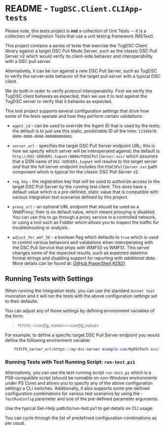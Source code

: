 # README - `TugDSC.Client.CLIApp-tests`

Please note, this tests project is ***not*** a collection of Unit Tests -- it is
a collection of Integration Tests that use a unit testing framework (MSTest).

This project contains a series of tests that exercise the TugDSC Client library
against a target DSC Pull Mode Server, such as the *classic* DSC Pull Server v2
which would verify its client-side behavior and interoperability with a DSC
pull server.

Alternatively, it can be run against a new DSC Pull Server, such as TugDSC to
verify the server-side behavior of the target pull server with a typical DSC
client.

We do both in order to verify protocol interoperability.  First we verify the
TugDSC client behaves as expected, then we use it to test against the TugDSC
server to verify that it behaves as expected.

This test project supports several configuration settings that drive how some
of the tests operate and how they perform certain validations:

* `agent_id` - can be used to override the Agent ID that is used by the tests;
  the default is to just use this static, predictable ID all the time:
  `12345678-0000-0000-0000-000000000001`.

* `server_url` - specifies the target DSC Pull Server endpoint URL; this is
  how we specify which server will be interoperated against; the default is
  `http://DSC-SERVER1.tugnet:8080/PSDSCPullServer.svc/` which *assumes* that
  a DSN name of `DSC-SERVER1.tugnet` will resolve to the target server *and*
  that the full server endpoint includes the `PSDCSPullServer.svc` path
  component which is typical for the *classic* DSC Pull Server v2.

* `reg_key` - the registration key that will be used to authorize access
  to the target DSC Pull Server by the running test client.  This does have
  a default value which is a pre-defined, static value that is compatible with
  various integration test scenarios defined by this project.

* `proxy_url` - an optional URL endpoint that should be used as a WebProxy;
  their is no default value, which means proxying is disabled.  You can use
  this to go through a proxy service in a controlled network, or using a tool
  such as Fiddler which allows you to inspect the traffic for troubleshooting
  or analysis.

* `adjust_for_wmf_50` - a boolean flag which defaults to `true` which is used
  to control various behaviors and validations when interoperating with the
  DSC Pull Service that ships with WMF50 vs WMF51.  This server changes some of
  the expected results, such as expected datetime format strings and disabling
  support for reporting with *additional data*.  More details can be found at:
  [GitHub PowerShell #2921](https://github.com/PowerShell/PowerShell/issues/2921).

## Running Tests with Settings

When running the integration tests, you can use the standard `dotnet test` invocation
and it will run the tests with the above configuration settings set to their defaults.

You can adjust any of those settings by defining environment variables of the form:

> `TSTCFG_`*<config_name>*=*<config_value>*

For example, to define a specific target DSC Pull Server endpoint you would define
the following environment variable:

```powershell
    TSTCFG_server_url=https://my-dsc-server.example.com/MyDSCPath.svc/
```

### Running Tests with Test Running Script: `run-test.ps1`

Alternatively, you can use the test-running script `run-test.ps` which is a PS6-compatible
script (*should* be runnable on non-Windows environments under PS Core) and allows you to
specify any of the above configuration settings a CLI switches.  Additionally, it also
supports some pre-defined configuration combinations for various test scenarios by using
the `-TestRunConfig` parameter and one of the pre-defined parameter arguments.

Use the typical Get-Help path/to/run-test.ps1 to get details on CLI usage.

You can cycle through the list of predefined configuration combinations as per usual.
